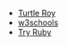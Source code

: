 
* [Turtle Roy](http://turtle-roy.herokuapp.com/)
* [w3schools](http://www.w3schools.com/js/tryit.asp?filename=tryjs_myfirst)
* [Try Ruby](http://tryruby.org)
